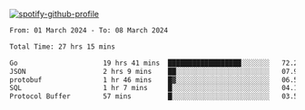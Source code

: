 [![spotify-github-profile](https://spotify-github-profile.vercel.app/api/view?uid=313pysyt3uxkjdidtiuvzf7nrnnu&cover_image=true&theme=natemoo-re&show_offline=false&background_color=121212&interchange=false&bar_color=53b14f&bar_color_cover=false)](https://spotify-github-profile.vercel.app/api/view?uid=313pysyt3uxkjdidtiuvzf7nrnnu&redirect=true)

<!--START_SECTION:waka-->

```txt
From: 01 March 2024 - To: 08 March 2024

Total Time: 27 hrs 15 mins

Go                     19 hrs 41 mins  ██████████████████░░░░░░░   72.24 %
JSON                   2 hrs 9 mins    ██░░░░░░░░░░░░░░░░░░░░░░░   07.94 %
protobuf               1 hr 46 mins    █▓░░░░░░░░░░░░░░░░░░░░░░░   06.50 %
SQL                    1 hr 7 mins     █░░░░░░░░░░░░░░░░░░░░░░░░   04.15 %
Protocol Buffer        57 mins         █░░░░░░░░░░░░░░░░░░░░░░░░   03.51 %
```

<!--END_SECTION:waka-->